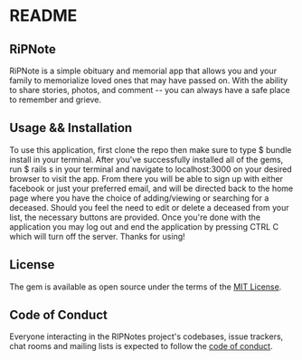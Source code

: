 # README

## RiPNote

RiPNote is a simple obituary and memorial app that allows you and your family to memorialize loved ones that may have passed on. With the ability to share stories, photos, and comment -- you can always have a safe place to remember and grieve. 

## Usage && Installation

To use this application, first clone the repo then make sure to type $ bundle install in your terminal. After you've successfully installed all of the gems, run $ rails s in your terminal and navigate to localhost:3000 on your desired browser to visit the app. From there you will be able to sign up with either facebook or just your preferred email, and will be directed back to the home page where you have the choice of adding/viewing or searching for a deceased. Should you feel the need to edit or delete a deceased from your list, the necessary buttons are provided. Once you're done with the application you may log out and end the application by pressing CTRL C which will turn off the server. Thanks for using! 

## License

The gem is available as open source under the terms of the [MIT License](https://opensource.org/licenses/MIT).

## Code of Conduct

Everyone interacting in the RIPNotes project's codebases, issue trackers, chat rooms and mailing lists is expected to follow the [code of conduct]().




